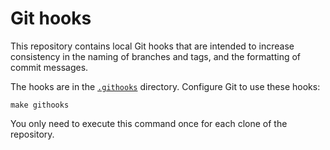 # Git hooks

This repository contains local Git hooks that are intended to increase
consistency in the naming of branches and tags, and the formatting of commit
messages.

The hooks are in the [`.githooks`](../.githooks) directory. Configure Git to
use these hooks:

```shell
make githooks
```

You only need to execute this command once for each clone of the repository.
